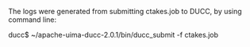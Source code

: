The logs were generated from submitting ctakes.job to DUCC, by using command line:

ducc$ ~/apache-uima-ducc-2.0.1/bin/ducc_submit -f ctakes.job

